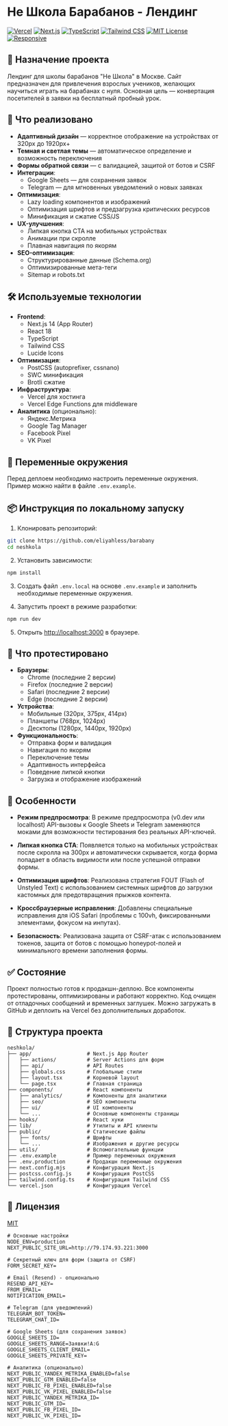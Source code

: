 # Не Школа Барабанов - Лендинг

[![Vercel](https://img.shields.io/badge/vercel-%23000000.svg?style=for-the-badge&logo=vercel&logoColor=white)](https://vercel.com)
[![Next.js](https://img.shields.io/badge/Next.js-13-black?style=for-the-badge&logo=next.js)](https://nextjs.org/)
[![TypeScript](https://img.shields.io/badge/TypeScript-007ACC?style=for-the-badge&logo=typescript&logoColor=white)](https://www.typescriptlang.org/)
[![Tailwind CSS](https://img.shields.io/badge/Tailwind_CSS-38B2AC?style=for-the-badge&logo=tailwind-css&logoColor=white)](https://tailwindcss.com/)
[![MIT License](https://img.shields.io/badge/License-MIT-green.svg?style=for-the-badge)](https://opensource.org/licenses/MIT)
[![Responsive](https://img.shields.io/badge/Responsive-Ready-success?style=for-the-badge&logo=google-chrome&logoColor=white)](https://github.com/yourusername/neshkola)

## 📌 Назначение проекта

Лендинг для школы барабанов "Не Школа" в Москве. Сайт предназначен для привлечения взрослых учеников, желающих научиться играть на барабанах с нуля. Основная цель — конвертация посетителей в заявки на бесплатный пробный урок.

## 🚀 Что реализовано

- **Адаптивный дизайн** — корректное отображение на устройствах от 320px до 1920px+
- **Темная и светлая темы** — автоматическое определение и возможность переключения
- **Формы обратной связи** — с валидацией, защитой от ботов и CSRF
- **Интеграции**:
  - Google Sheets — для сохранения заявок
  - Telegram — для мгновенных уведомлений о новых заявках
- **Оптимизация**:
  - Lazy loading компонентов и изображений
  - Оптимизация шрифтов и предзагрузка критических ресурсов
  - Минификация и сжатие CSS/JS
- **UX-улучшения**:
  - Липкая кнопка CTA на мобильных устройствах
  - Анимации при скролле
  - Плавная навигация по якорям
- **SEO-оптимизация**:
  - Структурированные данные (Schema.org)
  - Оптимизированные мета-теги
  - Sitemap и robots.txt

## 🛠 Используемые технологии

- **Frontend**:
  - Next.js 14 (App Router)
  - React 18
  - TypeScript
  - Tailwind CSS
  - Lucide Icons
- **Оптимизация**:
  - PostCSS (autoprefixer, cssnano)
  - SWC минификация
  - Brotli сжатие
- **Инфраструктура**:
  - Vercel для хостинга
  - Vercel Edge Functions для middleware
- **Аналитика** (опционально):
  - Яндекс.Метрика
  - Google Tag Manager
  - Facebook Pixel
  - VK Pixel

## 🔐 Переменные окружения

Перед деплоем необходимо настроить переменные окружения. Пример можно найти в файле `.env.example`.

## 📦 Инструкция по локальному запуску

1. Клонировать репозиторий:
```bash
git clone https://github.com/eliyahless/barabany
cd neshkola
```

2. Установить зависимости:
```bash
npm install
```

3. Создать файл `.env.local` на основе `.env.example` и заполнить необходимые переменные окружения.

4. Запустить проект в режиме разработки:
```bash
npm run dev
```

5. Открыть [http://localhost:3000](http://localhost:3000) в браузере.

## 🧪 Что протестировано

- **Браузеры**:
  - Chrome (последние 2 версии)
  - Firefox (последние 2 версии)
  - Safari (последние 2 версии)
  - Edge (последние 2 версии)
- **Устройства**:
  - Мобильные (320px, 375px, 414px)
  - Планшеты (768px, 1024px)
  - Десктопы (1280px, 1440px, 1920px)
- **Функциональность**:
  - Отправка форм и валидация
  - Навигация по якорям
  - Переключение темы
  - Адаптивность интерфейса
  - Поведение липкой кнопки
  - Загрузка и отображение изображений

## 📄 Особенности

- **Режим предпросмотра**: В режиме предпросмотра (v0.dev или localhost) API-вызовы к Google Sheets и Telegram заменяются моками для возможности тестирования без реальных API-ключей.

- **Липкая кнопка CTA**: Появляется только на мобильных устройствах после скролла на 300px и автоматически скрывается, когда форма попадает в область видимости или после успешной отправки формы.

- **Оптимизация шрифтов**: Реализована стратегия FOUT (Flash of Unstyled Text) с использованием системных шрифтов до загрузки кастомных для предотвращения прыжков контента.

- **Кроссбраузерные исправления**: Добавлены специальные исправления для iOS Safari (проблемы с 100vh, фиксированными элементами, фокусом на инпутах).

- **Безопасность**: Реализована защита от CSRF-атак с использованием токенов, защита от ботов с помощью honeypot-полей и минимального времени заполнения формы.

## ✅ Состояние

Проект полностью готов к продакшн-деплою. Все компоненты протестированы, оптимизированы и работают корректно. Код очищен от отладочных сообщений и временных заглушек. Можно загружать в GitHub и деплоить на Vercel без дополнительных доработок.

## 📁 Структура проекта

```
neshkola/
├── app/                  # Next.js App Router
│   ├── actions/          # Server Actions для форм
│   ├── api/              # API Routes
│   ├── globals.css       # Глобальные стили
│   ├── layout.tsx        # Корневой layout
│   └── page.tsx          # Главная страница
├── components/           # React компоненты
│   ├── analytics/        # Компоненты для аналитики
│   ├── seo/              # SEO компоненты
│   ├── ui/               # UI компоненты
│   └── ...               # Основные компоненты страницы
├── hooks/                # React хуки
├── lib/                  # Утилиты и API клиенты
├── public/               # Статические файлы
│   ├── fonts/            # Шрифты
│   └── ...               # Изображения и другие ресурсы
├── utils/                # Вспомогательные функции
├── .env.example          # Пример переменных окружения
├── .env.production       # Продакшн переменные окружения
├── next.config.mjs       # Конфигурация Next.js
├── postcss.config.js     # Конфигурация PostCSS
├── tailwind.config.ts    # Конфигурация Tailwind CSS
└── vercel.json           # Конфигурация Vercel
```

## 📜 Лицензия

[MIT](LICENSE)

```plaintext file=".env.example"
# Основные настройки
NODE_ENV=production
NEXT_PUBLIC_SITE_URL=http://79.174.93.221:3000

# Секретный ключ для форм (защита от CSRF)
FORM_SECRET_KEY=

# Email (Resend) - опционально
RESEND_API_KEY=
FROM_EMAIL=
NOTIFICATION_EMAIL=

# Telegram (для уведомлений)
TELEGRAM_BOT_TOKEN=
TELEGRAM_CHAT_ID=

# Google Sheets (для сохранения заявок)
GOOGLE_SHEETS_ID=
GOOGLE_SHEETS_RANGE=Заявки!A:G
GOOGLE_SHEETS_CLIENT_EMAIL=
GOOGLE_SHEETS_PRIVATE_KEY=

# Аналитика (опционально)
NEXT_PUBLIC_YANDEX_METRIKA_ENABLED=false
NEXT_PUBLIC_GTM_ENABLED=false
NEXT_PUBLIC_FB_PIXEL_ENABLED=false
NEXT_PUBLIC_VK_PIXEL_ENABLED=false
NEXT_PUBLIC_YANDEX_METRIKA_ID=
NEXT_PUBLIC_GTM_ID=
NEXT_PUBLIC_FB_PIXEL_ID=
NEXT_PUBLIC_VK_PIXEL_ID=

